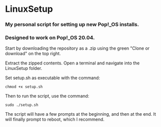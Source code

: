 # LinuxSetup
### My personal script for setting up new Pop!_OS installs.
### Designed to work on Pop!_OS 20.04.

Start by downloading the repository as a .zip using the green "Clone or download" on the top right.

Extract the zipped contents. Open a terminal and navigate into the LinuxSetup folder.

Set setup.sh as executable with the command:

`chmod +x setup.sh`

Then to run the script, use the command:

`sudo ./setup.sh`

The script will have a few prompts at the beginning, and then at the end. It will finally prompt to reboot, which I recommend.
